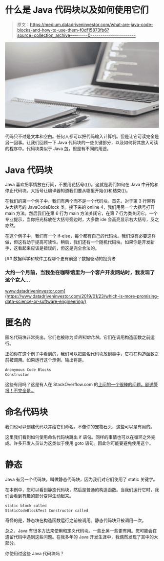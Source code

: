 # 什么是 Java 代码块以及如何使用它们

> 原文：<https://medium.datadriveninvestor.com/what-are-java-code-blocks-and-how-to-use-them-f0df15873fb6?source=collection_archive---------0----------------------->

![](img/078d7d72f55193b669280f3978faf905.png)

代码只不过是文本和空白。任何人都可以把代码输入计算机。但是让它可读完全是另一回事。让我们回顾一下 Java 代码块的一些关键部分，以及如何将其放入可读的程序中。代码块类似于 Java [包](https://myitcareercoach.com/ship-your-java-in-a-package/)，但是有不同的用途。

# Java 代码块

Java 喜欢把事情放在行间，不要用花括号({})。这就是我们如何在 Java 中开始和停止代码块。大括号让编译器知道我们要从哪里开始({)和结束(})。

在我们的第一个例子中，我们有两个而不是一个代码块。首先，对于第 3 行带有左大括号的 JavaCodeBlock 类。接下来的 online 4，我们用另一个大括号打开 main 方法。然后我们在第 6 行为 main 方法关闭它，在第 7 行为类关闭它。一个专业提示，当你把光标放在大括号旁边时，大多数 ide 会高亮显示右大括号，反之亦然。

在这个例子中，我们有一个 if-else，每个都有自己的代码块。我们没有必要这样做，但这有助于提高可读性。稍后，我们还有一个随机代码块。如果你是开发新手，这看起来应该是错误的，但这是完全合法的。

[](https://www.datadriveninvestor.com/2019/01/23/which-is-more-promising-data-science-or-software-engineering/) [## 数据科学和软件工程哪个更有前途？数据驱动的投资者

### 大约一个月前，当我坐在咖啡馆里为一个客户开发网站时，我发现了这个女人…

www.datadriveninvestor.com](https://www.datadriveninvestor.com/2019/01/23/which-is-more-promising-data-science-or-software-engineering/) 

# 匿名的

匿名代码块非常突出。它们也被称为*实例初始化块*。它们在调用构造函数之前运行。

正如你在这个例子中看到的，我们可以把匿名代码块放到类中，它将在构造函数之前被调用。如果运行这个示例，输出将是。

```
Anonymous Code Blocks
Constructor
```

这些有用吗？这是有人在 StackOverflow.com 的[上问的一个很棒的问题。剧透警报！不完全是…](https://stackoverflow.com/questions/1563030/anonymous-code-blocks-in-java)

# 命名代码块

我们也可以创建代码块并给它们命名。不像你的宠物石头，这些可以是有用的。

这里我们看到如何使用命名代码块跳出 if 语句。同样的事情也可以在循环之外完成。许多开发人员认为这类似于使用 goto 语句。因此你可能要避免使用这个。

# 静态

Java 有另一个代码块，叫做静态代码块，因为我们对它们使用了 static 关键字。

在本例中，您可以看到静态代码块，然后是普通的构造函数。当我们运行它时，我们会看到有趣的部分变得生动起来。

```
static block called 
StaticCodeBlockTest Constructor called
```

奇怪的是，静态块在构造函数运行之前被调用。静态代码块只被调用一次。

总之，Java 有很多方法来使用和定义代码块。一些比另一些更有用。您可能会在遗留代码中遇到这些问题。在我多年的 Java 开发生涯中，我偶然发现了其中的大部分。

你使用过这些 Java 代码块吗？